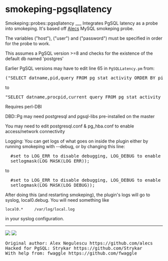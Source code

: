 <h1>smokeping-pgsqllatency</h1>
Smokeping::probes::pgsqllatency
___
Integrates PgSQL latency as a probe into smokeping. It's based off <a href="https://github.com/alecs/smokeping-plugins">Alecs</a> MySQL smokeping probe.

The variables ("host"), ("user") and ("password") must be specified in order for the probe to work.

This assumes a PgSQL version >=8 and checks for the existence of the default db named 'postgres'

Earlier PgSQL versions may have to edit line 65 in <code>PgSQLLatency.pm</code> from:

<pre>("SELECT datname,pid,query FROM pg_stat_activity ORDER BY pid;")</pre>
to
<pre>"SELECT datname,procpid,current_query FROM pg_stat_activity ORDER BY procpid;"</pre>

Requires perl-DBI

DBD::Pg may need postgresql and pgsql-libs pre-installed on the master

You may need to edit postgresql.conf & pg_hba.conf to enable access/network connectivity


Logging: You can get logs of what goes on inside the plugin either by running smokeping with --debug, or by changing this line:
<pre>
  #set to LOG_ERR to disable debugging, LOG_DEBUG to enable it
  setlogmask(LOG_MASK(LOG_ERR));
</pre>
to
<pre>
  #set to LOG_ERR to disable debugging, LOG_DEBUG to enable it
  setlogmask(LOG_MASK(LOG_DEBUG));
</pre>
After doing this (and restarting smokeping), the plugin's logs will go to syslog, local0.debug. You will need something like

  `local0.*     /var/log/local.log`

in your syslog configuration.

___

<img src="https://www.dropbox.com/s/q3gyipdxsdhyhx9/PT4_DB_mini.png">
<img src="https://www.dropbox.com/s/vdlyg81os5krp4g/Slack14_DB_mini.png">

<pre>
Original author: Alex Negulescu https://github.com/alecs
Hacked for PgSQL: Strykar https://github.com/Strykar
With help from: fwaggle https://github.com/fwaggle
</pre>
